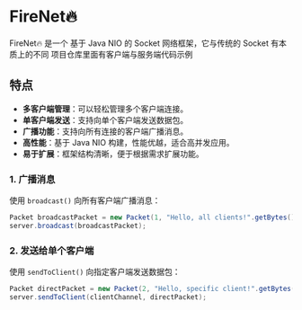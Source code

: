 # FireNet🔥

FireNet🔥 是一个 基于 Java NIO 的 Socket 网络框架，它与传统的 Socket 有本质上的不同
项目仓库里面有客户端与服务端代码示例

## 特点
- **多客户端管理**：可以轻松管理多个客户端连接。
- **单客户端发送**：支持向单个客户端发送数据包。
- **广播功能**：支持向所有连接的客户端广播消息。
- **高性能**：基于 Java NIO 构建，性能优越，适合高并发应用。
- **易于扩展**：框架结构清晰，便于根据需求扩展功能。

### 1. 广播消息
使用 `broadcast()` 向所有客户端广播消息：
```java
Packet broadcastPacket = new Packet(1, "Hello, all clients!".getBytes());
server.broadcast(broadcastPacket);
```

### 2. 发送给单个客户端
使用 `sendToClient()` 向指定客户端发送数据包：
```java
Packet directPacket = new Packet(2, "Hello, specific client!".getBytes());
server.sendToClient(clientChannel, directPacket);
```
